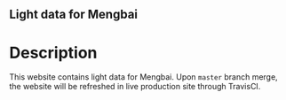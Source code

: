 Light data for Mengbai
----------------------

# Description

This website contains light data for Mengbai. Upon `master` branch merge, the website will be refreshed in live production site through TravisCI.
